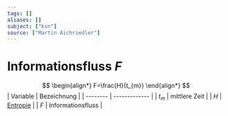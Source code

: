 ```yaml
---
tags: []
aliases: []
subject: ["ksn"]
source: ["Martin Aichriedler"]
---
```


# Informationsfluss $F$

$$
\begin{align*}
F=\frac{H}{t_{m}}
\end{align*}
$$
| Variable | Bezeichnung   |
| -------- | ------------- |
| $t_{m}$  | mittlere Zeit |
| $H$      | [Entropie](Informationsgehalt%20&%20Entropie.md)      |
| $F$      | Informationsfluss              |
